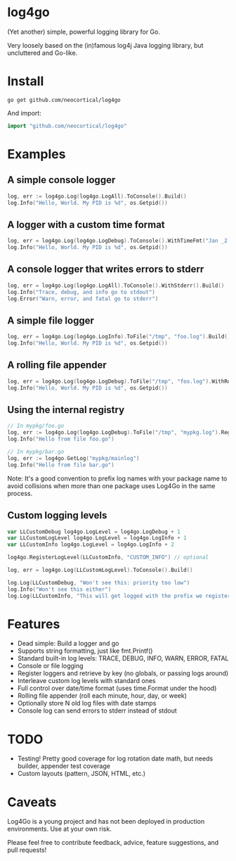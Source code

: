 log4go
======

(Yet another) simple, powerful logging library for Go.

Very loosely based on the (in)famous log4j Java logging library, but uncluttered and Go-like.

Install
=======

```
go get github.com/neocortical/log4go
```

And import:
```go
import "github.com/neocortical/log4go"
```

Examples
========

A simple console logger
-----------------------

```go
log, err := log4go.Log(log4go.LogAll).ToConsole().Build()
log.Info("Hello, World. My PID is %d", os.Getpid())
```

A logger with a custom time format
----------------------------------

```go
log, err = log4go.Log(log4go.LogDebug).ToConsole().WithTimeFmt("Jan _2 15:04:05").Build()
log.Info("Hello, World. My PID is %d", os.Getpid())
```

A console logger that writes errors to stderr
---------------------------------------------

```go
log, err = log4go.Log(log4go.LogAll).ToConsole().WithStderr().Build()
log.Info("Trace, debug, and info go to stdout")
log.Error("Warn, error, and fatal go to stderr")
```

A simple file logger
--------------------

```go
log, err = log4go.Log(log4go.LogInfo).ToFile("/tmp", "foo.log").Build()
log.Info("Hello, World. My PID is %d", os.Getpid())
```

A rolling file appender
-----------------------

```go
log, err = log4go.Log(log4go.LogDebug).ToFile("/tmp", "foo.log").WithRotation(log4go.RollDaily, 7).Build()
log.Info("Hello, World. My PID is %d", os.Getpid())
```

Using the internal registry
---------------------------

```go
// In mypkg/foo.go
log, err := log4go.Log(log4go.LogDebug).ToFile("/tmp", "mypkg.log").Register("mypkg/mainlog")
log.Info("Hello from file foo.go")

// In mypkg/bar.go
log, err := log4go.GetLog("mypkg/mainlog")
log.Info("Hello from file bar.go")
```
Note: It's a good convention to prefix log names with your package name to avoid collisions when
more than one package uses Log4Go in the same process.

Custom logging levels
---------------------
```go
var LLCustomDebug log4go.LogLevel = log4go.LogDebug + 1
var LLCustomLogLevel log4go.LogLevel = log4go.LogInfo + 1
var LLCustomInfo log4go.LogLevel = log4go.LogInfo + 2

log4go.RegisterLogLevel(LLCustomInfo, "CUSTOM_INFO") // optional

log, err = log4go.Log(LLCustomLogLevel).ToConsole().Build()

log.Log(LLCustomDebug, "Won't see this: priority too low")
log.Info("Won't see this either")
log.Log(LLCustomInfo, "This will get logged with the prefix we registered")
```

Features
========

* Dead simple: Build a logger and go
* Supports string formatting, just like fmt.Printf()
* Standard built-in log levels: TRACE, DEBUG, INFO, WARN, ERROR, FATAL
* Console or file logging
* Register loggers and retrieve by key (no globals, or passing logs around)
* Interleave custom log levels with standard ones
* Full control over date/time format (uses time.Format under the hood)
* Rolling file appender (roll each minute, hour, day, or week)
* Optionally store N old log files with date stamps
* Console log can send errors to stderr instead of stdout

TODO
====

* Testing! Pretty good coverage for log rotation date math, but needs builder, appender test coverage
* Custom layouts (pattern, JSON, HTML, etc.)

Caveats
=======

Log4Go is a young project and has not been deployed in production environments. Use at your own risk.

Please feel free to contribute feedback, advice, feature suggestions, and pull requests!
